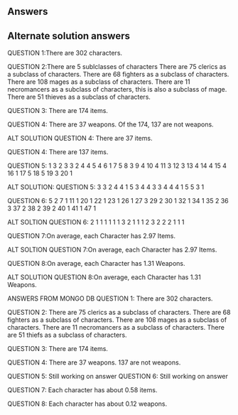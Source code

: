 ## Answers
## Alternate solution answers

QUESTION 1:There are 302 characters.

QUESTION 2:There are 5 sublclasses of characters
There are 75 clerics as a subclass of characters.
There are 68 fighters as a subclass of characters.
There are 108 mages as a subclass of characters.
There are 11 necromancers as a subclass of characters, this is also a subclass of mage.
There are 51 thieves as a subclass of characters.

QUESTION 3: There are 174 items.

QUESTION 4: There are 37 weapons.
Of the 174, 137 are not weapons.

ALT SOLUTION
QUESTION 4: There are 37 items.

QUESTION 4: There are 137 items.

QUESTION 5:
1 3
2 3
3 2
4 4
5 4
6 1
7 5
8 3
9 4
10 4
11 3
12 3
13 4
14 4
15 4
16 1
17 5
18 5
19 3
20 1


ALT SOLUTION:
QUESTION 5:
3
3
2
4
4
1
5
3
4
4
3
3
4
4
4
1
5
5
3
1


QUESTION 6:
5 2
7 1
11 1
20 1
22 1
23 1
26 1
27 3
29 2
30 1
32 1
34 1
35 2
36 3
37 2
38 2
39 2
40 1
41 1
47 1


ALT SOLTION
QUESTION 6:
2
1
1
1
1
1
1
3
2
1
1
1
2
3
2
2
2
1
1
1


QUESTION 7:On average, each Character has 2.97 Items. 

ALT SOLTION
QUESTION 7:On average, each Character has 2.97 Items. 

QUESTION 8:On average, each Character has 1.31 Weapons. 

ALT SOLUTION
QUESTION 8:On average, each Character has 1.31 Weapons. 

ANSWERS FROM MONGO DB
QUESTION 1: There are 302 characters.

QUESTION 2:
There are 75 clerics as a subclass of characters.
There are 68 fighters as a subclass of characters.
There are 108 mages as a subclass of characters.
There are 11 necromancers as a subclass of characters.
There are 51 thiefs as a subclass of characters.


QUESTION 3: There are 174 items.

QUESTION 4:
There are 37 weapons.
137 are not weapons.

QUESTION 5: Still working on answer
QUESTION 6: Still working on answer

QUESTION 7: Each character has about 0.58 items.

QUESTION 8: Each character has about 0.12 weapons.